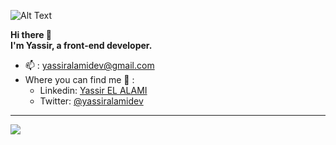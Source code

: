 ![Alt Text](https://media3.giphy.com/media/v1.Y2lkPTc5MGI3NjExcWJpMXg3ZGo2ODF3NWRzb3drOTFmcnlsbTJ6aXFqa2puczNzNWZ0eiZlcD12MV9pbnRlcm5hbF9naWZfYnlfaWQmY3Q9Zw/icUEIrjnUuFCWDxFpU/giphy.gif)

**Hi there 👋**
<br>
**I'm Yassir, a front-end developer.**
<br>

* 📫 : yassiralamidev@gmail.com
* Where you can find me 👀 :
  * Linkedin: [Yassir EL ALAMI](https://www.linkedin.com/in/yassir-elalami/)
  * Twitter: [@yassiralamidev](https://twitter.com/yassiralamidev)

    
---
[![](https://visitcount.itsvg.in/api?id=yassiralamidev&icon=5&color=1)](https://visitcount.itsvg.in)
